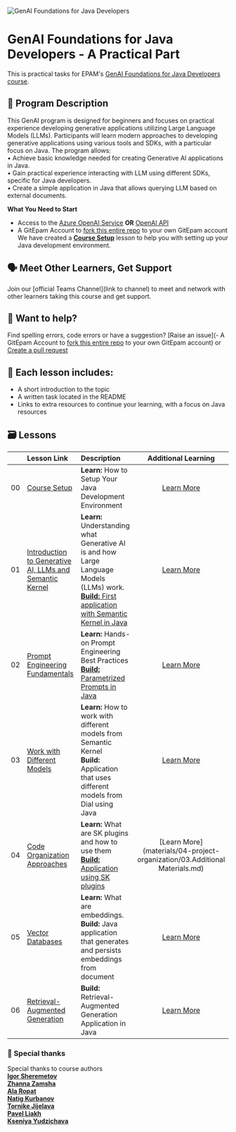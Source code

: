 ![GenAI Foundations for Java Developers](./images/banner.png)
# GenAI Foundations for Java Developers - A Practical Part
This is practical tasks for EPAM's [GenAI Foundations for Java Developers course](https://learn.epam.com).
## 🌱 Program Description
This GenAI program is designed for beginners and focuses on practical experience developing generative applications utilizing Large Language Models (LLMs). Participants will learn modern approaches to developing generative applications using various tools and SDKs, with a particular focus on Java.
The program allows:  
•	Achieve basic knowledge needed for creating Generative AI applications in Java.  
•	Gain practical experience interacting with LLM using different SDKs, specific for Java developers.  
•	Create a simple application in Java that allows querying LLM based on external documents.

**What You Need to Start**
- Access to the [Azure OpenAI Service](https://azure.microsoft.com/en-us/products/ai-services/openai-service) **OR** [OpenAI API](https://platform.openai.com/docs/quickstart)
- A GitEpam Account to [fork this entire repo](https://git.epam.com/epm-cdp/global-java-foundation-program/java-courses/-/tree/main/gen-ai-bootcamp/) to your own GitEpam account
  We have created a **[Course Setup](./00-course-setup/README.md)** lesson to help you with setting up your Java development environment.

## 🗣️ Meet Other Learners, Get Support
Join our [official Teams Channel](link to channel) to meet and network with other learners taking this course and get support.

##  🙏 Want to help?
Find spelling errors, code errors or have a suggestion?  [Raise an issue](- A GitEpam Account to [fork this entire repo](https://git.epam.com/epm-cdp/global-java-foundation-program/java-courses/-/tree/main/gen-ai-bootcamp/fork) to your own GitEpam account) or [Create a pull request](https://github.com/epam-net-cc/GenAIFoundationsForJavaDevelopers/pulls)
## 📂 Each lesson includes:
- A short introduction to the topic
- A written task located in the README
- Links to extra resources to continue your learning, with a focus on Java resources
## 🗃️ Lessons
|    | Lesson Link                                                                                         | Description                                                                                                                                                                                    |                                                                     Additional Learning                                                                     |
|:--:|:----------------------------------------------------------------------------------------------------|:-----------------------------------------------------------------------------------------------------------------------------------------------------------------------------------------------|:-----------------------------------------------------------------------------------------------------------------------------------------------------------:|
| 00 | [Course Setup](materials/00-course-setup/README.md)                                                 | **Learn:** How to Setup Your Java Development Environment                                                                                                                                      | [Learn More](https://docs.oracle.com/en/java/javase/17/install/installation-jdk-microsoft-windows-platforms.html#GUID-A7E27B90-A28D-4237-9383-A58B416071CA) |
| 01 | [Introduction to Generative AI, LLMs and Semantic Kernel](materials/01-genai-basic/01_materials.md) | **Learn:** Understanding what Generative AI is and how Large Language Models (LLMs) work.<br/>[**Build:** First application with Semantic Kernel in Java](materials/01-genai-basic/02_task.md) |                                              [Learn More](materials/01-genai-basic/03_additional_materials.md)                                              |
| 02 | [Prompt Engineering Fundamentals](materials/02-prompt-engineering/01_materials.md)                  | **Learn:** Hands-on Prompt Engineering Best Practices<br/>[**Build:** Parametrized Prompts in Java](materials/02-prompt-engineering/02_task.md)                                                |                                         [Learn More](materials/02-prompt-engineering/03_additional_materials.md)                                          |
| 03 | [Work with Different Models](materials/03-work-with-different-models/)                              | **Learn:** How to work with different models from Semantic Kernel<br/>**Build:** Application that uses different models from Dial using Java                                                      |                                         [Learn More](https://learn.microsoft.com/en-us/collections/zk25b3g6n6ko14)                                          |
| 04 | [Code Organization Approaches](materials/04-project-organization/)                                  | **Learn:** What are SK plugins and how to use them <br/>[**Build:** Application using SK plugins](materials/04-project-organization/02.Task.md)                                                |                                         [Learn More](materials/04-project-organization/03.Additional Materials.md)                                          |
| 05 | [Vector Databases](materials/05-embeddings/)                                                        | **Learn:** What are embeddings.<br/>**Build:** Java application that generates and persists embeddings from document                                                                           |                                         [Learn More](https://learn.microsoft.com/en-us/collections/zk25b3g6n6ko14)                                          |
| 06 | [Retrieval-Augmented Generation](materials/06-retrieval-augmented-generation/)                      | **Build:** Retrieval-Augmented Generation Application in Java                                                                                                                                  |                                         [Learn More](https://learn.microsoft.com/en-us/collections/zk25b3g6n6ko14)                                          |

### 🌟 Special thanks
Special thanks to course authors<br/>
[**Igor Sheremetov**](https://telescope.epam.com/who/Igor_Sheremetov )  <br/>
[**Zhanna Zamsha**](https://telescope.epam.com/who/Zhanna_Zamsha )   <br/>
[**Ala Ropat**](https://telescope.epam.com/who/Ala_Ropat )<br/>
[**Natig Kurbanov**](https://telescope.epam.com/who/Natig_Kurbanov ) <br/> 
[**Tornike Jijelava**](https://telescope.epam.com/who/Tornike_Jijelava )<br/>
[**Pavel Liakh**](https://telescope.epam.com/who/Pavel_Liakh )<br/>
[**Kseniya Yudzichava**](https://telescope.epam.com/who/Kseniya_Yudzichava )
